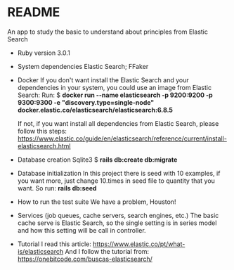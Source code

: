 # README

An app to study the basic to understand about principles from Elastic Search

* Ruby version
  3.0.1

* System dependencies
  Elastic Search;
  FFaker

* Docker
  If you don't want install the Elastic Search and your dependencies in your system, you could use an image from Elastic Search: 
  Run:
  $ __docker run --name elasticsearch -p 9200:9200 -p 9300:9300 -e "discovery.type=single-node" docker.elastic.co/elasticsearch/elasticsearch:6.8.5__

  If not, if you want install all dependencies from Elastic Search, please follow this steps: https://www.elastic.co/guide/en/elasticsearch/reference/current/install-elasticsearch.html


* Database creation
  Sqlite3
  $ __rails db:create db:migrate__

* Database initialization
  In this project there is seed with 10 examples, if you want more, just change 10.times in seed file to quantity that you want.
  So run: __rails db:seed__

* How to run the test suite
  We have a problem, Houston!

* Services (job queues, cache servers, search engines, etc.)
  The basic cache serve is Elastic Search, so the single setting is in series model and how this setting will be call in controller.

* Tutorial
  I read this article: https://www.elastic.co/pt/what-is/elasticsearch
  And I follow the tutorial from: https://onebitcode.com/buscas-elasticsearch/
